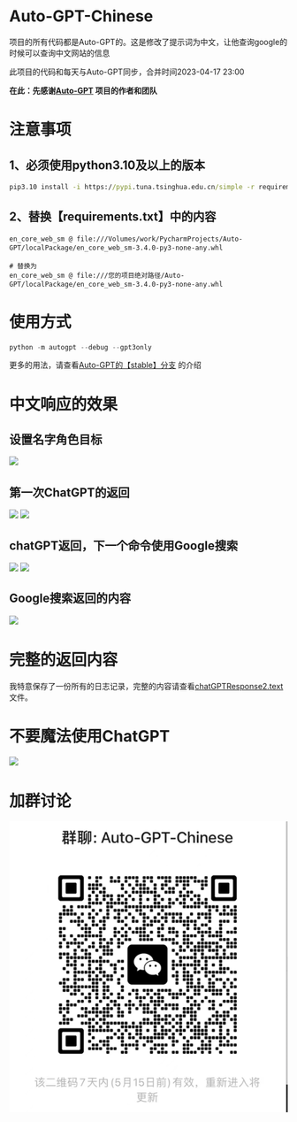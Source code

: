 # Auto-GPT-Chinese
项目的所有代码都是Auto-GPT的。这是修改了提示词为中文，让他查询google的时候可以查询中文网站的信息

此项目的代码和每天与Auto-GPT同步，合并时间2023-04-17 23:00

**在此：先感谢[Auto-GPT](https://github.com/Significant-Gravitas/Auto-GPT) 项目的作者和团队**

# 注意事项
## 1、必须使用python3.10及以上的版本
```cmd
pip3.10 install -i https://pypi.tuna.tsinghua.edu.cn/simple -r requirements.txt
```

## 2、替换【requirements.txt】中的内容
```text
en_core_web_sm @ file:///Volumes/work/PycharmProjects/Auto-GPT/localPackage/en_core_web_sm-3.4.0-py3-none-any.whl

# 替换为
en_core_web_sm @ file:///您的项目绝对路径/Auto-GPT/localPackage/en_core_web_sm-3.4.0-py3-none-any.whl
```

# 使用方式
```python
python -m autogpt --debug --gpt3only
```
更多的用法，请查看[Auto-GPT的【stable】分支](https://github.com/Significant-Gravitas/Auto-GPT/tree/stable) 的介绍

# 中文响应的效果
## 设置名字角色目标
![](images/1.png)
## 第一次ChatGPT的返回
![](images/2.png)
![](images/3.png)
## chatGPT返回，下一个命令使用Google搜索
![](images/4.png)
![](images/5.png)
## Google搜索返回的内容
![](images/6.png)

# 完整的返回内容
我特意保存了一份所有的日志记录，完整的内容请查看[chatGPTResponse2.text](chatGPTResponse2.text)文件。


# 不要魔法使用ChatGPT 
![](images/mp.jpeg)

# 加群讨论

![](images/img.png)